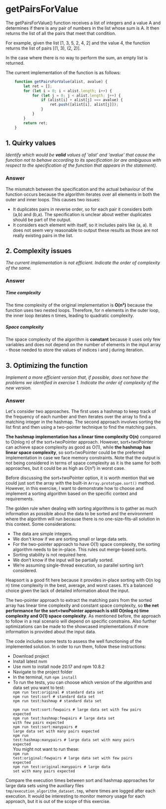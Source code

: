 # getPairsForValue

<p>The getPairsForValue() function receives a list of integers and a value A and determines if there is any pair of numbers in the list whose sum is A. It then returns the list of all the pairs that meet that condition.</p>
<p>For example, given the list [1, 3, 5, 2, 4, 2] and the value 4, the function returns the list of pairs [(1, 3), (2, 2)].</p>
<p>In the case where there is no way to perform the sum, an empty list is returned.</p>
<p>The current implementation of the function is as follows:</p>

```javascript
    function getPairsForValue(alist, avalue) {
        let ret = [];
        for (let i = 0; i < alist.length; i++) {
            for (let j = 0; j < alist.length; j++) {
                if (alist[i] + alist[j] === avalue) {
                    ret.push([alist[i], alist[j]]);
                }
            }
        }
        return ret;
    }
```

## 1. Quirky values
<p><i>Identify which would be <b>valid</b> values of 'alist' and 'avalue' that cause the function not to behave according to its specification (or are ambiguous with respect to the specification of the function that appears in the statement).</i></p>

### Answer
<p>The mismatch between the specification and the actual behaviour of the function occurs because the algorithm iterates over all elements in both the outer and inner loops. This causes two issues:</p>
<ul>
<li>It duplicates pairs in reverse order, so for each pair it considers both (a,b) and (b,a). The specification is unclear about wether duplicates should be part of the output.</li>
<li>It considers each element with itself, so it includes pairs like (a, a). It does not seem very reasonable to output these results as those are not really existing pairs in the list.</li>
</ul>

## 2. Complexity issues
<p><i>The current implementation is not efficient. Indicate the order of complexity of the same.</i></p>

### Answer

##### Time complexity
<p>The time complexity of the original implementation is <b>O(n²)</b> because the function uses two nested loops. Therefore, for n elements in the outer loop, the inner loop iterates n times, leading to quadratic complexity.</p>

##### Space complexity
<p>The space complexity of the algorithm is <b>constant</b> because it uses only few variables and does not depend on the number of elements in the input array - those needed to store the values of indices i and j during iteration.</p>

## 3. Optimizing the function
<p><i>Implement a more efficient version that, if possible, does not have the problems we identified in exercise 1. Indicate the order of complexity of the new version.</i></p>

### Answer
<p>Let's consider two approaches. The first uses a hashmap to keep track of the frequency of each number and then iterates over the array to find a matching integer in the hashmap. The second approach involves sorting the list first and then using a two-pointer technique to find the matching pairs.</p>

<p><b>The hashmap implementation has a linear time complexity O(n)</b> compared to O(nlog n) of the sort+twoPointer approach. However, sort+twoPointer can achieve space complexity as good as O(1), while <b>the hashmap has linear space complexity</b>, so sort+twoPointer could be the preferred implementation in case we face memory constraints. Note that the output is not being considered in terms of space complexity as it is the same for both approaches, but it could be as high as O(n²) in worst case.<p> 

<p>Before discussing the sort+twoPointer option, it is worth mention that we could just sort the array with the built-in <code>Array.prototype.sort()</code> method. However, in this exercise, I want to demonstrate how to choose and implement a sorting algorithm based on the specific context and requirements.</p>

<p>The golden rule when dealing with sorting algorithms is to gather as much information as possible about the data to be sorted and the environment where the algorithm will run because there is no one-size-fits-all solution in this context. Some considerations:<p>
<ul>
    <li>The data are simple integers.</li>
    <li>We don't know if we are sorting small or large data sets.</li>
    <li>For the two-pointer approach to have O(1) space complexity, the sorting algorithm needs to be in-place. This rules out merge-based sorts.</li>
    <li>Sorting stability is not required here.</li>
    <li>We don’t know if the input will be partially sorted.</li>
    <li>We’re assuming single-thread execution, so parallel sorting isn’t considered.</li>
</ul>

<p>Heapsort is a good fit here because it provides in-place sorting with O(n log n) time complexity in the best, average, and worst cases. It’s a balanced choice given the lack of detailed information about the input.</p>

<p>The two-pointer approach to extract the matching pairs from the sorted array has linear time complexity and constant space complexity, so <b>the net performance for the sort+twoPointer approach is still O(nlog n) time complexity and O(1) space complexity</b>. As mentioned before, the approach to follow in a real scenario will depend on specific constrains. Also further optimizations can be made to the showcased implementations if more information is provided about the input data.</p>

<p>The code includes some tests to assess the well functioning of the implemented solution. In order to run them, follow these instructions:</p>
<ul>
<li>Download project</li>
<li>Install latest nvm</li>
<li>Use nvm to install node 20.17 and npm 10.8.2</li>
<li>Navigate to the project folder</li>
<li>In the terminal, run <code>npm install</code></li>
<li>To run the tests, you can choose which version of the algorithm and data set you want to test:<br>
<code>npm run test:original # standard data set</code><br>
<code>npm run test:sort # standard data set</code><br>
<code>npm run test:hashmap # standard data set</code><br>

<code>npm run test:sort:fewpairs # large data set with few pairs expected</code><br>
<code>npm run test:hashmap:fewpairs # large data set with few pairs expected</code><br>
<code>npm run test:sort:manypairs # large data set with many pairs expected</code><br>
<code>npm run test:hashmap:manypairs # large data set with many pairs expected</code><br>
You might not want to run these:<br>
<code>npm run test:original:fewpairs # large data set with few pairs expected</code><br>
<code>npm run test:original:manypairs # large data set with many pairs expected</code><br>
</li>
</ul>
<p>Compare the execution times between sort and hashmap approaches for large data sets using the auxiliary files <code>tmp/execution_algorithm_dataset.tmp</code>, where times are logged after each execution. It would be interesting to monitor memory usage for
each approach, but it is out of the scope of this exercise.</p>
